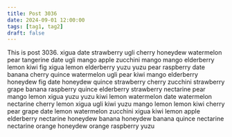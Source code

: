 ```yaml
---
title: Post 3036
date: 2024-09-01 12:00:00
tags: [tag1, tag2]
draft: false
---
```

This is post 3036.
xigua
date
strawberry
ugli
cherry
honeydew
watermelon
pear
tangerine
date
ugli
mango
apple
zucchini
mango
mango
elderberry
lemon
kiwi
fig
xigua
lemon
elderberry
yuzu
yuzu
pear
raspberry
date
banana
cherry
quince
watermelon
ugli
pear
kiwi
mango
elderberry
honeydew
fig
date
honeydew
quince
strawberry
cherry
zucchini
strawberry
grape
banana
raspberry
quince
elderberry
strawberry
nectarine
pear
mango
lemon
xigua
yuzu
yuzu
kiwi
lemon
watermelon
date
watermelon
nectarine
cherry
lemon
xigua
ugli
kiwi
yuzu
mango
lemon
lemon
kiwi
cherry
pear
grape
date
lemon
watermelon
zucchini
xigua
kiwi
lemon
apple
elderberry
nectarine
honeydew
banana
honeydew
banana
quince
nectarine
nectarine
orange
honeydew
orange
raspberry
yuzu
